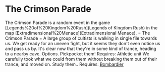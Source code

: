 # The Crimson Parade

The Crimson Parade is a random event in the game [Legends%20of%20Kingdom%20Rush](Legends of Kingdom Rush) in the map [Extradimensional%20Menace](Extradimensional Menace).
= The Crimson Parade =
A large group of cultists is walking in single file towards us. We get ready for an uneven fight, but it seems they don't even notice us and pass us by.
It's clear now that they're in some kind of trance, heading to a nearby cave.
Options.
Pickpocket them!
Requires: Athletic unit
We carefully took what we could from them without breaking them out of their trance, and moved on.
Study them..
Requires: [Bombardier](Bombardier)